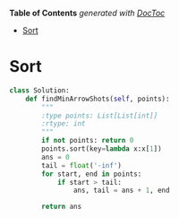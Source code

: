 <!-- START doctoc generated TOC please keep comment here to allow auto update -->
<!-- DON'T EDIT THIS SECTION, INSTEAD RE-RUN doctoc TO UPDATE -->
**Table of Contents**  *generated with [DocToc](https://github.com/thlorenz/doctoc)*

- [Sort](#sort)

<!-- END doctoc generated TOC please keep comment here to allow auto update -->

# Sort

```python
class Solution:
    def findMinArrowShots(self, points):
        """
        :type points: List[List[int]]
        :rtype: int
        """
        if not points: return 0
        points.sort(key=lambda x:x[1])
        ans = 0
        tail = float('-inf')
        for start, end in points:
            if start > tail:
                ans, tail = ans + 1, end

        return ans
```
